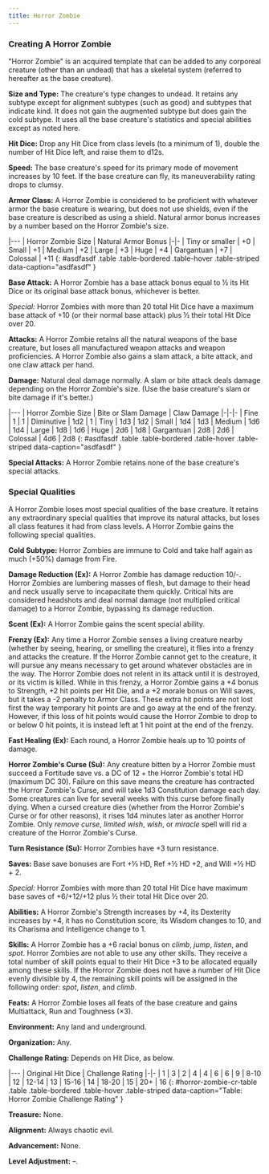```yaml
---
title: Horror Zombie
---
```


### Creating A Horror Zombie

&quot;Horror Zombie&quot; is an acquired template that can be added to any corporeal creature (other than an undead) that has a skeletal system (referred to hereafter as the base creature).

**Size and Type:** The creature's type changes to undead. It retains any subtype except for alignment subtypes (such as good) and subtypes that indicate kind. It does not gain the augmented subtype but does gain the cold subtype. It uses all the base creature's statistics and special abilities except as noted here.

**Hit Dice:** Drop any Hit Dice from class levels (to a minimum of 1), double the number of Hit Dice left, and raise them to d12s.

**Speed:** The base creature's speed for its primary mode of movement increases by 10 feet. If the base creature can fly, its maneuverability rating drops to clumsy.

**Armor Class:** A Horror Zombie is considered to be proficient with whatever armor the base creature is wearing, but does not use shields, even if the base creature is described as using a shield. Natural armor bonus increases by a number based on the Horror Zombie's size.

|---
| Horror Zombie Size | Natural Armor Bonus
|-|-
| Tiny or smaller | +0
| Small | +1
| Medium | +2
| Large | +3
| Huge | +4
| Gargantuan | +7
| Colossal | +11
{: #asdfasdf .table .table-bordered .table-hover .table-striped data-caption="asdfasdf" }

**Base Attack:** A Horror Zombie has a base attack bonus equal to &#189; its Hit Dice or its original base attack bonus, whichever is better.

_Special:_ Horror Zombies with more than 20 total Hit Dice have a maximum base attack of +10 (or their normal base attack) plus &#189; their total Hit Dice over 20.

**Attacks:** A Horror Zombie retains all the natural weapons of the base creature, but loses all manufactured weapon attacks and weapon proficiencies. A Horror Zombie also gains a slam attack, a bite attack, and one claw attack per hand.

**Damage:** Natural deal damage normally. A slam or bite attack deals damage depending on the Horror Zombie's size. (Use the base creature's slam or bite damage if it's better.)

|---
| Horror Zombie Size | Bite or Slam Damage | Claw Damage
|-|-|-
| Fine | 1 | 1
| Diminutive | 1d2 | 1
| Tiny | 1d3 | 1d2
| Small | 1d4 | 1d3
| Medium | 1d6 | 1d4
| Large | 1d8 | 1d6
| Huge | 2d6 | 1d8
| Gargantuan | 2d8 | 2d6
| Colossal | 4d6 | 2d8
{: #asdfasdf .table .table-bordered .table-hover .table-striped data-caption="asdfasdf" }

**Special Attacks:** A Horror Zombie retains none of the base creature's special attacks.

### Special Qualities

A Horror Zombie loses most special qualities of the base creature. It retains any extraordinary special qualities that improve its natural attacks, but loses all class features it had from class levels. A Horror Zombie gains the following special qualities.

**Cold Subtype:** Horror Zombies are immune to Cold and take half again as much (+50%) damage from Fire.

**Damage Reduction (Ex):** A Horror Zombie has damage reduction 10/-. Horror Zombies are lumbering masses of flesh, but damage to their head and neck usually serve to incapacitate them quickly. Critical hits are considered headshots and deal normal damage (not multiplied critical damage) to a Horror Zombie, bypassing its damage reduction.

**Scent (Ex):** A Horror Zombie gains the scent special ability.

**Frenzy (Ex):** Any time a Horror Zombie senses a living creature nearby (whether by seeing, hearing, or smelling the creature), it flies into a frenzy and attacks the creature. If the Horror Zombie cannot get to the creature, it will pursue any means necessary to get around whatever obstacles are in the way. The Horror Zombie does not relent in its attack until it is destroyed, or its victim is killed. While in this frenzy, a Horror Zombie gains a +4 bonus to Strength, +2 hit points per Hit Die, and a +2 morale bonus on Will saves, but it takes a -2 penalty to Armor Class. These extra hit points are not lost first the way temporary hit points are and go away at the end of the frenzy. However, if this loss of hit points would cause the Horror Zombie to drop to or below 0 hit points, it is instead left at 1 hit point at the end of the frenzy.

**Fast Healing (Ex):** Each round, a Horror Zombie heals up to 10 points of damage.

**Horror Zombie's Curse (Su):** Any creature bitten by a Horror Zombie must succeed a Fortitude save vs. a DC of 12 + the Horror Zombie's total HD (maximum DC 30). Failure on this save means the creature has contracted the Horror Zombie's Curse, and will take 1d3 Constitution damage each day. Some creatures can live for several weeks with this curse before finally dying. When a cursed creature dies (whether from the Horror Zombie's Curse or for other reasons), it rises 1d4 minutes later as another Horror Zombie. Only _remove curse_, _limited wish_, _wish_, or _miracle_ spell will rid a creature of the Horror Zombie's Curse.

**Turn Resistance (Su):** Horror Zombies have +3 turn resistance.

**Saves:** Base save bonuses are Fort +&#8531; HD, Ref +&#189; HD +2, and Will +&#189; HD + 2.

_Special:_ Horror Zombies with more than 20 total Hit Dice have maximum base saves of +6/+12/+12 plus &#189; their total Hit Dice over 20.

**Abilities:** A Horror Zombie's Strength increases by +4, its Dexterity increases by +4, it has no Constitution score, its Wisdom changes to 10, and its Charisma and Intelligence change to 1.

**Skills:** A Horror Zombie has a +6 racial bonus on _climb_, _jump_, _listen_, and _spot_. Horror Zombies are not able to use any other skills. They receive a total number of skill points equal to their Hit Dice +3 to be allocated equally among these skills. If the Horror Zombie does not have a number of Hit Dice evenly divisible by 4, the remaining skill points will be assigned in the following order: _spot_, _listen_, and _climb_.

**Feats:** A Horror Zombie loses all feats of the base creature and gains Multiattack, Run and Toughness (&times;3).

**Environment:** Any land and underground.

**Organization:** Any.

**Challenge Rating:** Depends on Hit Dice, as below.

|---
| Original Hit Dice | Challenge Rating
|-|-
| 1 | 3
| 2 | 4
| 4 | 6
| 6 | 9
| 8-10 | 12
| 12-14 | 13
| 15-16 | 14
| 18-20 | 15
| 20+ | 16
{: #horror-zombie-cr-table .table .table-bordered .table-hover .table-striped data-caption="Table: Horror Zombie Challenge Rating" }

**Treasure:** None.

**Alignment:** Always chaotic evil.

**Advancement:** None.

**Level Adjustment:** &ndash;.